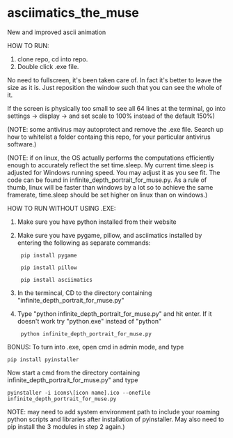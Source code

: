 # asciimatics_the_muse
New and improved ascii animation 

HOW TO RUN:
	
1. clone repo, cd into repo.
2. Double click .exe file.

No need to fullscreen, it's been taken care of.
In fact it's better to leave the size as it is.
Just reposition the window such that you can see the whole of it.

If the screen is physically too small to see all 64 lines at the terminal, 
	go into settings -> display -> and set scale to 100% instead of the default 150%)

(NOTE: some antivirus may autoprotect and remove the .exe file.
		Search up how to whitelist a folder containg this repo,
		 for your particular antivirus software.)

(NOTE: if on linux, the OS actually performs the computations efficiently enough
	to accurately reflect the set time.sleep. My current time.sleep is
	adjusted for Windows running speed. You may adjust it as you see fit.
	The code can be found in infinite_depth_portrait_for_muse.py.
	As a rule of thumb, linux will be faster than windows by a lot so to
	achieve the same framerate, time.sleep should be set higher on linux than on windows.)
	

HOW TO RUN WITHOUT USING .EXE:

1. Make sure you have python installed from their website

2. Make sure you have pygame, pillow, and asciimatics installed by entering the following as separate commands:

		pip install pygame

		pip install pillow

		pip install asciimatics

3. In the termincal, CD to the directory containing "infinite_depth_portrait_for_muse.py"

4. Type "python infinite_depth_portrait_for_muse.py" and hit enter.
If it doesn't work try "python.exe" instead of "python"
		
		python infinite_depth_portrait_for_muse.py

BONUS: To turn into .exe, open cmd in admin mode, and type
	
	pip install pyinstaller

Now start a cmd from the directory containing infinite_depth_portrait_for_muse.py"
and type 
	
	pyinstaller -i icons\[icon name].ico --onefile infinite_depth_portrait_for_muse.py

NOTE: may need to add system environment path to include your roaming python scripts and libraries
after installation of pyinstaller. May also need to pip install the 3 modules in step 2 again.)



